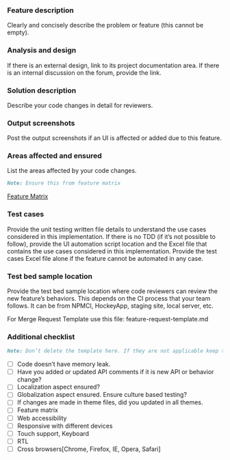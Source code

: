 ### Feature description

Clearly and concisely describe the problem or feature (this cannot be empty).

### Analysis and design

If there is an external design, link to its project documentation area.
If there is an internal discussion on the forum, provide the link.

### Solution description

Describe your code changes in detail for reviewers.

### Output screenshots

Post the output screenshots if an UI is affected or added due to this feature.

### Areas affected and ensured

List the areas affected by your code changes.

```md
Note: Ensure this from feature matrix
```

[Feature Matrix](https://syncfusion.atlassian.net/wiki/spaces/BI/pages/1151566023/EJ2+Pivot+Table+-+Feature+matrix)

### Test cases

Provide the unit testing written file details to understand the use cases considered in this implementation.
If there is no TDD (if it’s not possible to follow), provide the UI automation script location and the Excel file that contains the use cases considered in this implementation.
Provide the test cases Excel file alone if the feature cannot be automated in any case.

### Test bed sample location

Provide the test bed sample location where code reviewers can review the new feature’s behaviors. This depends on the CI process that your team follows. It can be from NPMCI, HockeyApp, staging site, local server, etc.

For Merge Request Template use this file: feature-request-template.md

### Additional checklist

```md
Note: Don’t delete the template here. If they are not applicable keep them unchecked
```

* [ ] Code doesn’t have memory leak. 
* [ ] Have you added or updated API comments if it is new API or behavior change? 
* [ ] Localization aspect ensured? 
* [ ] Globalization aspect ensured. Ensure culture based testing? 
* [ ] If changes are made in theme files, did you updated in all themes. 
* [ ] Feature matrix 
* [ ] Web accessibility 
* [ ] Responsive with different devices
* [ ] Touch support, Keyboard
* [ ] RTL
* [ ] Cross browsers[Chrome, Firefox, IE, Opera, Safari]
